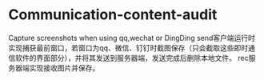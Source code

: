 # Communication-content-audit
Capture screenshots when using qq,wechat or DingDing 
send客户端运行时实现捕获最前窗口，若窗口为qq、微信、钉钉时截图保存（只会截取这些即时通信软件的界面部分），并将其发送到服务器端，发送完成后删除本地文件。
rec服务器端实现接收图片并保存。
